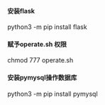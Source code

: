 #### 安装flask
python3 -m pip install flask

#### 赋予operate.sh 权限
chmod 777 operate.sh

#### 安装pymysql操作数据库
python3 -m pip install pymysql